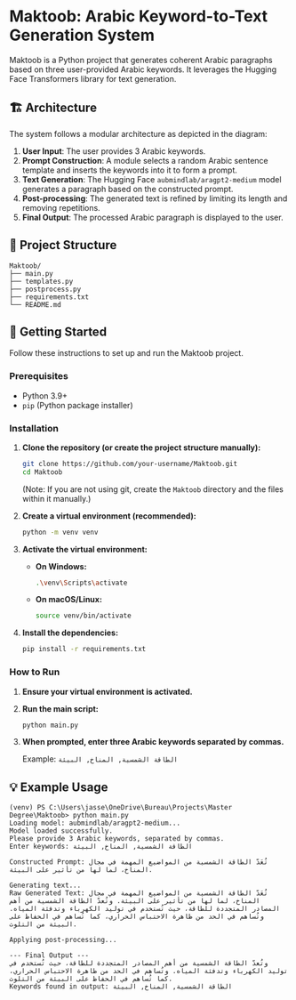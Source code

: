 # Maktoob: Arabic Keyword-to-Text Generation System

Maktoob is a Python project that generates coherent Arabic paragraphs based on three user-provided Arabic keywords. It leverages the Hugging Face Transformers library for text generation.

## 🏗 Architecture

The system follows a modular architecture as depicted in the diagram:

1.  **User Input**: The user provides 3 Arabic keywords.
2.  **Prompt Construction**: A module selects a random Arabic sentence template and inserts the keywords into it to form a prompt.
3.  **Text Generation**: The Hugging Face `aubmindlab/aragpt2-medium` model generates a paragraph based on the constructed prompt.
4.  **Post-processing**: The generated text is refined by limiting its length and removing repetitions.
5.  **Final Output**: The processed Arabic paragraph is displayed to the user.

## 📂 Project Structure

```
Maktoob/
├── main.py
├── templates.py
├── postprocess.py
├── requirements.txt
└── README.md
```

## 🚀 Getting Started

Follow these instructions to set up and run the Maktoob project.

### Prerequisites

*   Python 3.9+
*   `pip` (Python package installer)

### Installation

1.  **Clone the repository (or create the project structure manually):**

    ```bash
    git clone https://github.com/your-username/Maktoob.git
    cd Maktoob
    ```

    (Note: If you are not using git, create the `Maktoob` directory and the files within it manually.)

2.  **Create a virtual environment (recommended):**

    ```bash
    python -m venv venv
    ```

3.  **Activate the virtual environment:**

    *   **On Windows:**
        ```bash
        .\venv\Scripts\activate
        ```
    *   **On macOS/Linux:**
        ```bash
        source venv/bin/activate
        ```

4.  **Install the dependencies:**

    ```bash
    pip install -r requirements.txt
    ```

### How to Run

1.  **Ensure your virtual environment is activated.**
2.  **Run the main script:**

    ```bash
    python main.py
    ```

3.  **When prompted, enter three Arabic keywords separated by commas.**

    Example: `الطاقة الشمسية, المناخ, البيئة`

## 💡 Example Usage

```
(venv) PS C:\Users\jasse\OneDrive\Bureau\Projects\Master Degree\Maktoob> python main.py
Loading model: aubmindlab/aragpt2-medium...
Model loaded successfully.
Please provide 3 Arabic keywords, separated by commas.
Enter keywords: الطاقة الشمسية, المناخ, البيئة

Constructed Prompt: تُعَدّ الطاقة الشمسية من المواضيع المهمة في مجال المناخ، لما لها من تأثير على البيئة.

Generating text...
Raw Generated Text: تُعَدّ الطاقة الشمسية من المواضيع المهمة في مجال المناخ، لما لها من تأثير على البيئة. وتُعدّ الطاقة الشمسية من أهم المصادر المتجددة للطاقة، حيث تُستخدم في توليد الكهرباء وتدفئة المياه. وتُساهم في الحد من ظاهرة الاحتباس الحراري، كما تُساهم في الحفاظ على البيئة من التلوث.

Applying post-processing...

--- Final Output ---
وتُعدّ الطاقة الشمسية من أهم المصادر المتجددة للطاقة، حيث تُستخدم في توليد الكهرباء وتدفئة المياه. وتُساهم في الحد من ظاهرة الاحتباس الحراري، كما تُساهم في الحفاظ على البيئة من التلوث.
Keywords found in output: الطاقة الشمسية, المناخ, البيئة
``` 